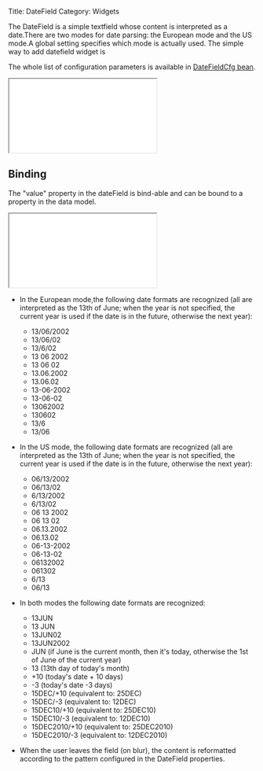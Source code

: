 Title: DateField
Category: Widgets

The DateField is a simple textfield whose content is interpreted as a date.There are two modes for date parsing: the European mode and the US mode.A global setting specifies which mode is actually used.
The simple way to add datefield widget is
<script src='%SNIPPETS_SERVER_URL%/snippets/github.com/ariatemplates/documentation-code/snippets/widgets/datefield/Snippet.tpl?tag=wgtDatefieldSnippet&lang=at&outdent=true'></script>

The whole list of configuration parameters is available in [DateFieldCfg bean](http://ariatemplates.com/api/#aria.widgets.CfgBeans:DateFieldCfg).
<iframe class='samples' src='%SNIPPETS_SERVER_URL%/samples/github.com/ariatemplates/documentation-code/samples/widgets/datefield/' ></iframe>

## Binding
The "value" property in the dateField is bind-able and can be bound to a property in the data model.
<iframe class='samples' src='%SNIPPETS_SERVER_URL%/samples/github.com/ariatemplates/documentation-code/samples/widgets/datefield/binding/' ></iframe>

* In the European mode,the following date formats are recognized (all are interpreted as the 13th of June; when the year is not specified, the current year is used if the date is in the future, otherwise the next year):

	* 13/06/2002
	* 13/06/02
	* 13/6/02
	* 13 06 2002
	* 13 06 02
	* 13.06.2002
	* 13.06.02
	* 13-06-2002
	* 13-06-02
	* 13062002
	* 130602
	* 13/6
	* 13/06
* In the US mode, the following date formats are recognized (all are interpreted as the 13th of June; when the year is not specified, the current year is used if the date is in the future, otherwise the next year):

	* 06/13/2002
	* 06/13/02
	* 6/13/2002
	* 6/13/02
	* 06 13 2002
	* 06 13 02
	* 06.13.2002
	* 06.13.02
	* 06-13-2002
	* 06-13-02
	* 06132002
	* 061302
	* 6/13
	* 06/13
* In both modes the following date formats are recognized:

	* 13JUN
	* 13 JUN
	* 13JUN02
	* 13JUN2002
	* JUN (if June is the current month, then it's today, otherwise the 1st of June of the current year)
	* 13 (13th day of today's month)
	* +10 (today's date + 10 days)
	* -3 (today's date -3 days)
	* 15DEC/+10 (equivalent to: 25DEC)
	* 15DEC/-3 (equivalent to: 12DEC)
	* 15DEC10/+10 (equivalent to: 25DEC10)
	* 15DEC10/-3 (equivalent to: 12DEC10)
	* 15DEC2010/+10 (equivalent to: 25DEC2010)
	* 15DEC2010/-3 (equivalent to: 12DEC2010)
* When the user leaves the field (on blur), the content is reformatted according to the pattern configured in the DateField properties.